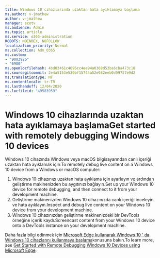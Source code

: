 ```yaml
---
title: Windows 10 cihazlarında uzaktan hata ayıklamaya başlama
ms.author: v-jmathew
author: v-jmathew
manager: scotv
ms.audience: Admin
ms.topic: article
ms.service: o365-administration
ROBOTS: NOINDEX, NOFOLLOW
localization_priority: Normal
ms.collection: Adm_O365
ms.custom:
- "9003926"
- "6980"
ms.openlocfilehash: 4bd03461c4096cc4ee94a0308d53ba6cba473c18
ms.sourcegitcommit: 2e4a5153e530bf15744a52e982eeb0d99757e9d2
ms.translationtype: MT
ms.contentlocale: tr-TR
ms.lasthandoff: 12/04/2020
ms.locfileid: "49583959"
---
```

# <a name="get-started-with-remotely-debugging-windows-10-devices"></a><span data-ttu-id="714b7-102">Windows 10 cihazlarında uzaktan hata ayıklamaya başlama</span><span class="sxs-lookup"><span data-stu-id="714b7-102">Get started with remotely debugging Windows 10 devices</span></span>

<span data-ttu-id="714b7-103">Windows 10 cihazında Windows veya macOS bilgisayarından canlı içeriği uzaktan hata ayıklamak için:</span><span class="sxs-lookup"><span data-stu-id="714b7-103">To remotely debug live content on a Windows 10 device from a Windows or macOS computer:</span></span>

1. <span data-ttu-id="714b7-104">Windows 10 cihazınızı uzaktan hata ayıklama için ayarlayın ve ardından geliştirme makinenizden bu aygıtınızı bağlayın.</span><span class="sxs-lookup"><span data-stu-id="714b7-104">Set up your Windows 10 device for remote debugging, and then connect to it from your development machine.</span></span>
2. <span data-ttu-id="714b7-105">Geliştirme makinenizden Windows 10 cihazınızda canlı içeriği inceleyin ve hata ayıklayın.</span><span class="sxs-lookup"><span data-stu-id="714b7-105">Inspect and debug live content on your Windows 10 device from your development machine.</span></span>
3. <span data-ttu-id="714b7-106">Windows 10 cihazınızdan geliştirme makinenizdeki bir DevTools örneğine içerik kaydı.</span><span class="sxs-lookup"><span data-stu-id="714b7-106">Screencast content from your Windows 10 device onto a DevTools instance on your development machine.</span></span>

<span data-ttu-id="714b7-107">Daha fazla bilgi edinmek için [Microsoft Edge kullanarak Windows 10 ' da Windows 10 cihazlarını kullanmaya başlama](https://go.microsoft.com/fwlink/?linkid=2142172)konusuna bakın.</span><span class="sxs-lookup"><span data-stu-id="714b7-107">To learn more, see [Get Started with Remote Debugging Windows 10 Devices using Microsoft Edge](https://go.microsoft.com/fwlink/?linkid=2142172).</span></span>
